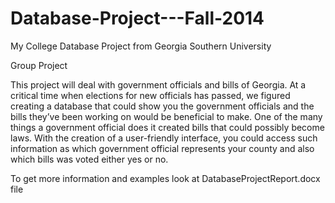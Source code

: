# Database-Project---Fall-2014
My College Database Project from Georgia Southern University

Group Project

This project will deal with government officials and bills of Georgia. At a critical time when elections for new officials has passed, we
figured creating a database that could show you the government officials and the bills they’ve been working on would be beneficial to
make. One of the many things a government official does it created bills that could possibly become laws. With the creation of a
user-friendly interface, you could access such information as which government official represents your county and also which bills was
voted either yes or no.

To get more information and examples look at DatabaseProjectReport.docx file
